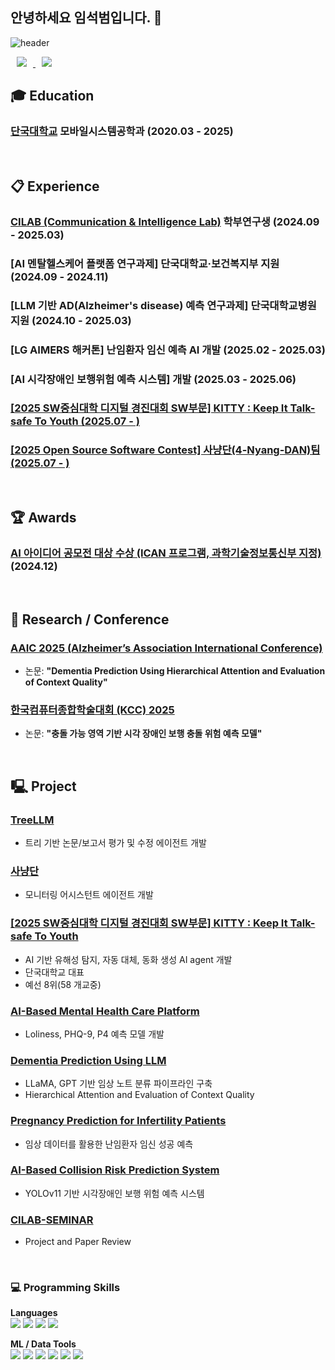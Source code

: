 ## 안녕하세요 임석범입니다. 👋  
![header](https://capsule-render.vercel.app/api?type=wave&color=auto&height=300&section=header&text=Seokbeom%20Lim&fontSize=90)

<a href="mailto:andylim1022@naver.com"> 
  <img src="https://img.shields.io/badge/andylim1022@naver.com-d14836?style=flat&logo=Gmail&logoColor=white&link=mailto:andylim1022@naver.com" style="height : auto; margin-left : 10px; margin-right : 10px;"/> 
</a>

<a href="mailto:atxandylim1022@gmail.com"> 
  <img src="https://img.shields.io/badge/atxandylim1022@gmail.com-d14836?style=flat&logo=Gmail&logoColor=white&link=mailto:atxandylim1022@gmail.com" style="height : auto; margin-left : 10px; margin-right : 10px;"/> 
</a>


## :mortar_board: Education  
### [단국대학교](https://www.dankook.ac.kr/) 모바일시스템공학과 (2020.03 - 2025)

<br/>

## :clipboard: Experience  
### [CILAB (Communication & Intelligence Lab)](https://sites.google.com/view/cilab-dku) 학부연구생 (2024.09 - 2025.03)  
### [AI 멘탈헬스케어 플랫폼 연구과제] 단국대학교·보건복지부 지원 (2024.09 - 2024.11)  
### [LLM 기반 AD(Alzheimer's disease) 예측 연구과제] 단국대학교병원 지원 (2024.10 - 2025.03)  
### [LG AIMERS 해커톤] 난임환자 임신 예측 AI 개발 (2025.02 - 2025.03)  
### [AI 시각장애인 보행위험 예측 시스템] 개발 (2025.03 - 2025.06)
### [[2025 SW중심대학 디지털 경진대회 SW부문] KITTY : Keep It Talk-safe To Youth (2025.07 - )](https://dacon.io/competitions/official/236474/codeshare/12593)
### [[2025 Open Source Software Contest] 사냥단(4-Nyang-DAN)팀 (2025.07 - )](https://github.com/4-nyang-dan)

<br/>

## 🏆 Awards  
### [AI 아이디어 공모전 대상 수상 (ICAN 프로그램, 과학기술정보통신부 지정)](https://dkuican.dankook.ac.kr/) (2024.12)  

<br/>

## 🧠 Research / Conference  
### [AAIC 2025 (Alzheimer’s Association International Conference)](https://aaic.alz.org/)  
- 논문: **"Dementia Prediction Using Hierarchical Attention and Evaluation of Context Quality"**


### [한국컴퓨터종합학술대회 (KCC) 2025](https://github.com/EYEPATH-EMBEDDED)  
- 논문: **"충돌 가능 영역 기반 시각 장애인 보행 충돌 위험 예측 모델"**

<br/>

## 🖳 Project  

### [TreeLLM](https://github.com/Tree-LLM)  
- 트리 기반 논문/보고서 평가 및 수정 에이전트 개발

### [사냥단](https://github.com/4-nyang-dan)  
- 모니터링 어시스턴트 에이전트 개발

### [[2025 SW중심대학 디지털 경진대회 SW부문] KITTY : Keep It Talk-safe To Youth](https://github.com/andygit1022/KITTY)
- AI 기반 유해성 탐지, 자동 대체, 동화 생성 AI agent 개발
- 단국대학교 대표
- 예선 8위(58 개교중)

### [AI-Based Mental Health Care Platform](https://github.com/andygit1022/Project-Mental)  
- Loliness, PHQ-9, P4 예측 모델 개발

### [Dementia Prediction Using LLM](https://github.com/andygit1022/Mental-2025)  
- LLaMA, GPT 기반 임상 노트 분류 파이프라인 구축
- Hierarchical Attention and Evaluation of Context Quality

### [Pregnancy Prediction for Infertility Patients](https://github.com/andygit1022/Pregnancy-AI)  
- 임상 데이터를 활용한 난임환자 임신 성공 예측  

### [AI-Based Collision Risk Prediction System](https://github.com/EYEPATH-EMBEDDED)  
- YOLOv11 기반 시각장애인 보행 위험 예측 시스템 

### [CILAB-SEMINAR](https://github.com/andygit1022/CILAB-SEMINAR)
- Project and Paper Review

<br/>

### 💻 Programming Skills

**Languages**  
<img src="https://img.shields.io/badge/Python-3776AB?style=for-the-badge&logo=python&logoColor=ffffff"/>
<img src="https://img.shields.io/badge/C-A8B9CC?style=for-the-badge&logo=c&logoColor=ffffff"/>
<img src="https://img.shields.io/badge/C++-00599C?style=for-the-badge&logo=c%2B%2B&logoColor=ffffff"/>
<img src="https://img.shields.io/badge/Java-007396?style=for-the-badge&logo=java&logoColor=ffffff"/>

**ML / Data Tools**  
<img src="https://img.shields.io/badge/Pandas-150458?style=for-the-badge&logo=pandas&logoColor=ffffff"/>
<img src="https://img.shields.io/badge/Numpy-013243?style=for-the-badge&logo=numpy&logoColor=ffffff"/>
<img src="https://img.shields.io/badge/TensorFlow-FF6F00?style=for-the-badge&logo=tensorflow&logoColor=ffffff"/>
<img src="https://img.shields.io/badge/Scikit--learn-F7931E?style=for-the-badge&logo=scikit-learn&logoColor=ffffff"/>
<img src="https://img.shields.io/badge/Matplotlib-11557C?style=for-the-badge&logo=plotly&logoColor=ffffff"/>
<img src="https://img.shields.io/badge/Langchain-000000?style=for-the-badge&logo=langchain&logoColor=ffffff"/>

